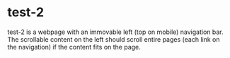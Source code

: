 # test-2

test-2 is a webpage with an immovable left (top on mobile) navigation bar.
The scrollable content on the left should scroll entire pages (each link on the navigation) if the content fits on the page.